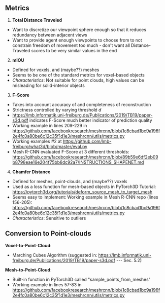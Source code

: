 ## Metrics
1. __Total Distance Traveled__
* Want to discretize our viewpoint sphere enough so that it reduces redundancy between adjacent views
* Want to provide agent enough viewpoints to choose from to not constrain freedom of movement too much - don't want all Distance-Traveled scores to be very similar values in the end

2. __mIOU__
* Defined for voxels, and (maybe??) meshes
* Seems to be one of the standard metrics for voxel-based objects
* _Characteristics_: Not suitable for point clouds, high values can be misleading for solid-interior objects

3. __F-Score__
* Takes into account accuracy of and completeness of reconstruction
* Strictness controlled by varying threshold _d_
* https://lmb.informatik.uni-freiburg.de/Publications/2019/TB19/paper-s3d.pdf indicates F-Score much better indicator of prediction quality
* Working example in lines 209-229 in https://github.com/facebookresearch/meshrcnn/blob/1c8cbad1bc9a196f2e4fc0a80be6c12c35f1d1e3/meshrcnn/utils/metrics.py
* Working examples #2 at https://github.com/lmb-freiburg/what3d/blob/master/eval.py
* Mesh R-CNN evaluated F-Score at 3 different thresholds: https://github.com/facebookresearch/meshrcnn/blob/89b59e6df2eb09b8798eae16e204f75bb8dc92a7/INSTRUCTIONS_SHAPENET.md

4. __Chamfer Distance__
* Defined for meshes, point-clouds, and (maybe??) voxels
* Used as a loss function for mesh-based objects in PyTorch3D Tutorial: https://pytorch3d.org/tutorials/deform_source_mesh_to_target_mesh
* Seems easy to implement: Working example in Mesh R-CNN repo (lines 156-205): https://github.com/facebookresearch/meshrcnn/blob/1c8cbad1bc9a196f2e4fc0a80be6c12c35f1d1e3/meshrcnn/utils/metrics.py
* _Characteristics_: Sensitive to outliers

## Conversion to Point-clouds
__Voxel-to-Point-Cloud__:
* Marching Cubes Algorithm (suggested in: https://lmb.informatik.uni-freiburg.de/Publications/2019/TB19/paper-s3d.pdf --- Sec. 5.2)

__Mesh-to-Point-Cloud__:
* Built-in function in PyTorch3D called "sample_points_from_meshes"
* Working example in lines 57-83 in https://github.com/facebookresearch/meshrcnn/blob/1c8cbad1bc9a196f2e4fc0a80be6c12c35f1d1e3/meshrcnn/utils/metrics.py
